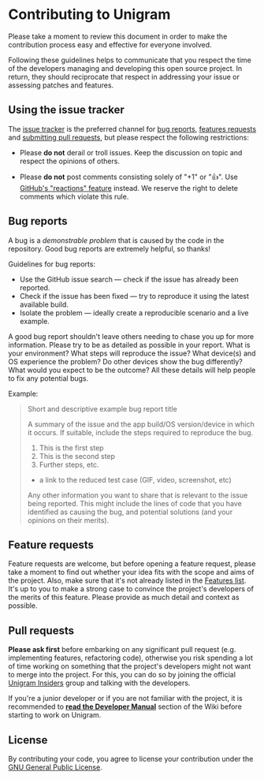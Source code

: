 # Contributing to Unigram
Please take a moment to review this document in order to make the contribution process easy and effective for everyone involved.

Following these guidelines helps to communicate that you respect the time of the developers managing and developing this open source project. In return, they should reciprocate that respect in addressing your issue or assessing patches and features.

## Using the issue tracker
The [issue tracker](https://github.com/UnigramDev/Unigram/issues) is the preferred channel for [bug reports](#bug-reports), [features requests](#feature-requests) and [submitting pull requests](#pull-requests), but please respect the following restrictions:

* Please **do not** derail or troll issues. Keep the discussion on topic and respect the opinions of others.

* Please **do not** post comments consisting solely of "+1" or "👍". Use [GitHub's "reactions" feature](https://github.com/blog/2119-add-reactions-to-pull-requests-issues-and-comments) instead. We reserve the right to delete comments which violate this rule.

## Bug reports
A bug is a _demonstrable problem_ that is caused by the code in the repository. Good bug reports are extremely helpful, so thanks!

Guidelines for bug reports:

* Use the GitHub issue search — check if the issue has already been reported.
* Check if the issue has been fixed — try to reproduce it using the latest available build.
* Isolate the problem — ideally create a reproducible scenario and a live example.

A good bug report shouldn't leave others needing to chase you up for more information. Please try to be as detailed as possible in your report. What is your environment? What steps will reproduce the issue? What device(s) and OS experience the problem? Do other devices show the bug differently? What would you expect to be the outcome? All these details will help people to fix any potential bugs.

Example:

>Short and descriptive example bug report title
>
>A summary of the issue and the app build/OS version/device in which it occurs. If suitable, include the steps required to reproduce the bug.
>
>1. This is the first step
>2. This is the second step
>3. Further steps, etc.
>
>- a link to the reduced test case (GIF, video, screenshot, etc)
>
>Any other information you want to share that is relevant to the issue being reported. This might include the lines of code that you have identified as causing the bug, and potential solutions (and your opinions on their merits).

## Feature requests
Feature requests are welcome, but before opening a feature request, please take a moment to find out whether your idea fits with the scope and aims of the project. Also, make sure that it's not already listed in the [Features list](https://github.com/UnigramDev/Unigram/wiki/Features). It's up to you to make a strong case to convince the project's developers of the merits of this feature. Please provide as much detail and context as possible.

## Pull requests
**Please ask first** before embarking on any significant pull request (e.g. implementing features, refactoring code), otherwise you risk spending a lot of time working on something that the project's developers might not want to merge into the project. For this, you can do so by joining the official [Unigram Insiders](https://t.me/joinchat/AAAAAD851oqVwhp9oy9WbQ) group and talking with the developers.

If you're a junior developer or if you are not familiar with the project, it is recommended to **[read the Developer Manual](https://github.com/UnigramDev/Unigram/wiki/Developer-Manual:-Introduction)** section of the Wiki before starting to work on Unigram.

## License
By contributing your code, you agree to license your contribution under the [GNU General Public License](https://github.com/UnigramDev/Unigram/blob/develop/LICENSE). 